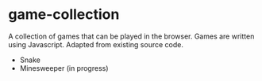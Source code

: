 # game-collection
A collection of games that can be played in the browser.
Games are written using Javascript.
Adapted from existing source code.

- Snake
- Minesweeper (in progress)

